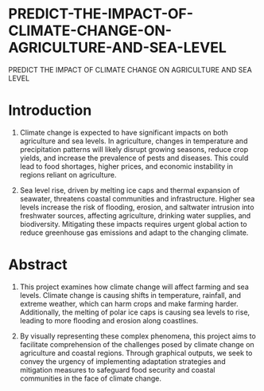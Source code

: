 # PREDICT-THE-IMPACT-OF-CLIMATE-CHANGE-ON-AGRICULTURE-AND-SEA-LEVEL
PREDICT THE IMPACT OF CLIMATE CHANGE ON AGRICULTURE AND SEA LEVEL

# Introduction
1) Climate change is expected to have significant impacts on both agriculture and sea levels. In agriculture, changes in temperature and precipitation patterns will likely disrupt growing seasons, reduce crop yields, and increase the prevalence of pests and diseases. This could lead to food shortages, higher prices, and economic instability in regions reliant on agriculture.

2) Sea level rise, driven by melting ice caps and thermal expansion of seawater, threatens coastal communities and infrastructure. Higher sea levels increase the risk of flooding, erosion, and saltwater intrusion into freshwater sources, affecting agriculture, drinking water supplies, and biodiversity. Mitigating these impacts requires urgent global action to reduce greenhouse gas emissions and adapt to the changing climate.


# Abstract

1) This project examines how climate change will affect farming and sea levels. Climate change is causing shifts in temperature, rainfall, and extreme weather, which can harm crops and make farming harder. Additionally, the melting of polar ice caps is causing sea levels to rise, leading to more flooding and erosion along coastlines.

2) By visually representing these complex phenomena, this project aims to facilitate comprehension of the challenges posed by climate change on agriculture and coastal regions. Through graphical outputs, we seek to convey the urgency of implementing adaptation strategies and mitigation measures to safeguard food security and coastal communities in the face of climate change.
